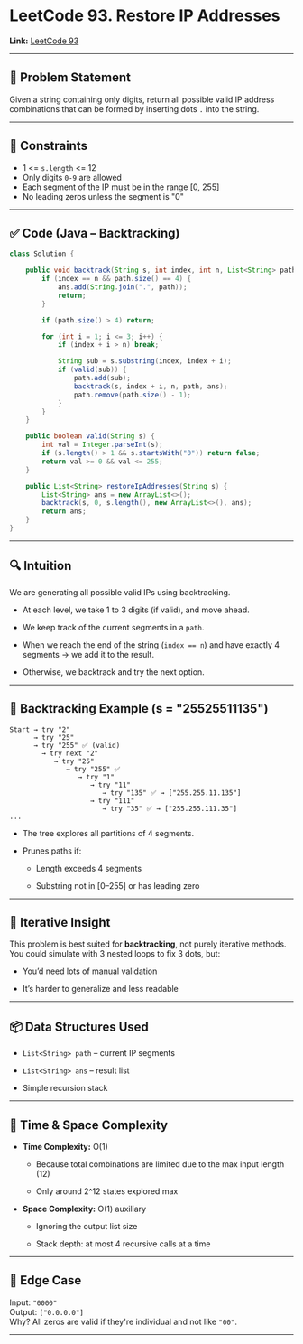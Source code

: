 # LeetCode 93. Restore IP Addresses

**Link:** [LeetCode 93](https://leetcode.com/problems/restore-ip-addresses/)

---

## 🧠 Problem Statement

Given a string containing only digits, return all possible valid IP address combinations that can be formed by inserting dots `.` into the string.

---

## 🧪 Constraints

- 1 <= `s.length` <= 12
- Only digits `0-9` are allowed
- Each segment of the IP must be in the range [0, 255]
- No leading zeros unless the segment is "0"

---

## ✅ Code (Java – Backtracking)

```java
class Solution {

    public void backtrack(String s, int index, int n, List<String> path, List<String> ans) {
        if (index == n && path.size() == 4) {
            ans.add(String.join(".", path));
            return;
        }

        if (path.size() > 4) return;

        for (int i = 1; i <= 3; i++) {
            if (index + i > n) break;

            String sub = s.substring(index, index + i);
            if (valid(sub)) {
                path.add(sub);
                backtrack(s, index + i, n, path, ans);
                path.remove(path.size() - 1);
            }
        }
    }

    public boolean valid(String s) {
        int val = Integer.parseInt(s);
        if (s.length() > 1 && s.startsWith("0")) return false;
        return val >= 0 && val <= 255;
    }

    public List<String> restoreIpAddresses(String s) {
        List<String> ans = new ArrayList<>();
        backtrack(s, 0, s.length(), new ArrayList<>(), ans);
        return ans;
    }
}
````

---

## 🔍 Intuition

We are generating all possible valid IPs using backtracking.

- At each level, we take 1 to 3 digits (if valid), and move ahead.
    
- We keep track of the current segments in a `path`.
    
- When we reach the end of the string (`index == n`) and have exactly 4 segments → we add it to the result.
    
- Otherwise, we backtrack and try the next option.
    

---

## 🌳 Backtracking  Example (s = "25525511135")

```
Start → try "2"
      → try "25"
      → try "255" ✅ (valid)
        → try next "2"
           → try "25"
              → try "255" ✅
                 → try "1"
                    → try "11"
                       → try "135" ✅ → ["255.255.11.135"]
                    → try "111"
                       → try "35" ✅ → ["255.255.111.35"]
...
```

- The tree explores all partitions of 4 segments.
    
- Prunes paths if:
    
    - Length exceeds 4 segments
        
    - Substring not in [0–255] or has leading zero
        

---

## 🔁 Iterative Insight

This problem is best suited for **backtracking**, not purely iterative methods.  
You could simulate with 3 nested loops to fix 3 dots, but:

- You’d need lots of manual validation
    
- It’s harder to generalize and less readable
    

---

## 📦 Data Structures Used

- `List<String> path` – current IP segments
    
- `List<String> ans` – result list
    
- Simple recursion stack
    

---

## 🧮 Time & Space Complexity

- **Time Complexity:** O(1)
    
    - Because total combinations are limited due to the max input length (12)
        
    - Only around 2^12 states explored max
        
- **Space Complexity:** O(1) auxiliary
    
    - Ignoring the output list size
        
    - Stack depth: at most 4 recursive calls at a time
        

---

## 🧠 Edge Case

Input: `"0000"`  
Output: `["0.0.0.0"]`  
Why? All zeros are valid if they're individual and not like `"00"`.

---
